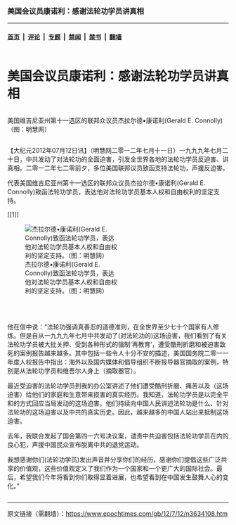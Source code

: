 ### 美国会议员康诺利：感谢法轮功学员讲真相

---

#### [首页](../../../..?n3634108) &nbsp;|&nbsp; [评论](../../../../../epoch-comment?n3634108) &nbsp;|&nbsp; [专题](../../../../../epoch-special?n3634108) &nbsp;|&nbsp; [禁闻](../../../../../epoch-news?n3634108) &nbsp;|&nbsp; [禁书](../../../../../books?n3634108) &nbsp;|&nbsp; [翻墙](https://github.com/gfw-breaker/nogfw/blob/master/README.md?n3634108)


<div class="column" id="artbody" itemprop="articleBody">
 <div class="whitebg">
  <div class="column">
   <div class="arttop mbottom20">
    <h1 class="title">
     美国会议员康诺利：感谢法轮功学员讲真相
    </h1>
    <span class="pad5">
     <ok href="https://i.epochtimes.com/assets/uploads/2012/07/1207120942551858.jpg" target="_blank">
      <img alt="" class="aligncenter wp-post-image" src="https://i.epochtimes.com/assets/uploads/2012/07/1207120942551858.jpg"/>
     </ok>
     <div class="imgtxt caption">
      <p>
       美国维吉尼亚州第十一选区的联邦众议员杰拉尔德•康诺利(Gerald E. Connolly)（图：明慧网）
      </p>
     </div>
    </span>
   </div>
  </div>
  <!-- article content begin -->
  <p>
   【大纪元2012年07月12日讯】（明慧网二零一二年七月十一日）一九九九年七月二十日，中共发动了对法轮功的全面迫害，引发全世界各地的法轮功学员反迫害、讲真相。二零一二年七二零前夕，多位美国联邦议员致函支持法轮功，声援反迫害。
  </p>
  <p>
   代表美国维吉尼亚州第十一选区的联邦众议员杰拉尔德•康诺利(Gerald E. Connolly)致函法轮功学员，表达他对法轮功学员基本人权和自由权利的坚定支持。
  </p>
  <p>
   [[1]]
   <br/>
   <figure aria-describedby="caption-attachment-6601051" class="wp-caption aligncenter" id="attachment_6601051" style="width: 215px">
    <ok href=" https://i.epochtimes.com/assets/uploads/2012/07/1207120944031858.jpg" rel="noreferrer noopener" target="_blank">
     <img alt="杰拉尔德•康诺利(Gerald E. Connolly)致函法轮功学员，表达他对法轮功学员基本人权和自由权利的坚定支持。（图：明慧网）" class="size-large wp-image-6601051" src="https://i.epochtimes.com/assets/uploads/2012/07/1207120944031858.jpg" title="杰拉尔德•康诺利(Gerald E. Connolly)致函法轮功学员，表达他对法轮功学员基本人权和自由权利的坚定支持。（图：明慧网）"/>
    </ok>
    <br/><figcaption class="wp-caption-text" id="caption-attachment-6601051">
     杰拉尔德•康诺利(Gerald E. Connolly)致函法轮功学员，表达他对法轮功学员基本人权和自由权利的坚定支持。（图：明慧网）
    </figcaption><br/>
   </figure><br/>
  </p>
  <p>
   他在信中说：“法轮功强调真善忍的道德准则，在全世界至少七十个国家有人修炼。但是自从一九九九年七月中共发动了(对法轮功的)这场迫害，我们看到了有关法轮功学员被大批关押、受到各种形式的强制‘再教育’，遭受酷刑折磨和被迫害致死的案例报告越来越多。其中包括一些令人十分不安的描述，美国国务院二零一一年度人权报告中指出：海外以及国内媒体和倡导组织不断报导器官摘取的案例，特别是从法轮功学员和维吾尔人身上（摘取器官）。
  </p>
  <p>
   最近受迫害的法轮功学员到我的办公室讲述了他们遭受酷刑折磨、痛苦以及（这场迫害）给他们的家庭和生意带来损害的真实经历。我知道，法轮功学员是以完全平和的方式回应当局发动的这场迫害。他们持续向中国人民讲述法轮功是什么、针对法轮功的这场迫害以及中共的真实历史。因此，越来越多的中国人站出来抵制这场迫害。
  </p>
  <p>
   去年，我联合发起了国会第四一六号决议案，谴责中共迫害包括法轮功学员在内的良心犯，声援中国民众宣布脱离中共的退党运动。
  </p>
  <p>
   我想感谢你们(法轮功学员)发出声音并分享你们的经历，感谢你们提倡这些广泛共享的价值观，这些价值观定义了我们作为一个国家和一个更广大的国际社会。最后，希望我们今年将看到你们取得显着进展，也希望看到在中国发生鼓舞人心的变化。”
  </p>
  <!-- article content end -->
 </div>
</div>


---

原文链接（需翻墙）：https://www.epochtimes.com/gb/12/7/12/n3634108.htm